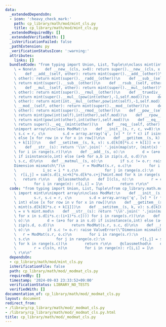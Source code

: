 ```yaml
---
data:
  _extendedDependsOn:
  - icon: ':heavy_check_mark:'
    path: cp_library/math/mod/mint_cls.py
    title: cp_library/math/mod/mint_cls.py
  _extendedRequiredBy: []
  _extendedVerifiedWith: []
  _isVerificationFailed: false
  _pathExtension: py
  _verificationStatusIcon: ':warning:'
  attributes:
    links: []
  bundledCode: "from typing import Union, List, Tuple\n\nclass mint(int):\n    mod\
    \ = None\n    def __new__(cls, x=0): return super().__new__(cls, x % cls.mod)\n\
    \    def __add__(self, other): return mint(super().__add__(other))\n    def __radd__(self,\
    \ other): return mint(super().__radd__(other))\n    def __sub__(self, other):\
    \ return mint(super().__sub__(other))\n    def __rsub__(self, other): return mint(super().__rsub__(other))\n\
    \    def __mul__(self, other): return mint(super().__mul__(other))\n    def __rmul__(self,\
    \ other): return mint(super().__rmul__(other))\n    def __truediv__(self, other):\
    \ return mint(super().__mul__(pow(int(other),-1,self.mod)))\n    def __rtruediv__(self,\
    \ other): return mint(int.__mul__(other,pow(int(self),-1,self.mod)))\n    def\
    \ __mod__(self, other): return mint(super().__mod__(other))\n    def __rmod__(self,\
    \ other): return mint(super().__rmod__(other))\n    def __pow__(self, other):\
    \ return mint(pow(int(self),int(other),self.mod))\n    def __rpow__(self, other):\
    \ return mint(pow(int(other),int(other),self.mod))\n    def __eq__(self, other):\
    \ return super().__eq__(mint(other))\n    def __req__(self, other): return super().__eq__(mint(other))\n\
    \nimport array\n\nclass ModMat:\n    def __init__(s, r, c, v=0):\n        s.r,\
    \ s.c = r, c\n        s.d = array.array('q', [v] * (r * c) if isinstance(v, int)\
    \ else [x for row in v for x in row])\n\n    def __getitem__(s, k): return mint(s.d[k[0]*s.c\
    \ + k[1]])\n    def __setitem__(s, k, v): s.d[k[0]*s.c + k[1]] = v % mint.mod\n\
    \    def __str__(s): return '\\n'.join(' '.join(map(str, (mint(x) for x in s.d[i*s.c:(i+1)*s.c])))\
    \ for i in range(s.r))\n\n    def __add__(s, o):\n        d = (a+o for a in s.d)\
    \ if isinstance(o,int) else (a+b for a,b in zip(s.d, o.d))\n        return ModMat(s.r,\
    \ s.c, d)\n\n    def __matmul__(s, o):\n        if s.c != o.r: raise ValueError(\"\
    Dimension mismatch\")\n        r = ModMat(s.r, o.c)\n        for i in range(s.r):\n\
    \            i_sc = i * s.c\n            for j in range(o.c):\n              \
    \  r[i,j] = sum(s.d[i_sc+k]*o.d[k*o.c+j]%mint.mod for k in range(s.c))\n     \
    \   return r\n\n    @classmethod\n    def I(cls, n):\n        r = cls(n, n)\n\
    \        for i in range(n): r[i,i] = 1\n        return r\n\n"
  code: "from typing import Union, List, Tuple\nfrom cp_library.math.mod.mint_cls\
    \ import mint\n\nimport array\n\nclass ModMat:\n    def __init__(s, r, c, v=0):\n\
    \        s.r, s.c = r, c\n        s.d = array.array('q', [v] * (r * c) if isinstance(v,\
    \ int) else [x for row in v for x in row])\n\n    def __getitem__(s, k): return\
    \ mint(s.d[k[0]*s.c + k[1]])\n    def __setitem__(s, k, v): s.d[k[0]*s.c + k[1]]\
    \ = v % mint.mod\n    def __str__(s): return '\\n'.join(' '.join(map(str, (mint(x)\
    \ for x in s.d[i*s.c:(i+1)*s.c]))) for i in range(s.r))\n\n    def __add__(s,\
    \ o):\n        d = (a+o for a in s.d) if isinstance(o,int) else (a+b for a,b in\
    \ zip(s.d, o.d))\n        return ModMat(s.r, s.c, d)\n\n    def __matmul__(s,\
    \ o):\n        if s.c != o.r: raise ValueError(\"Dimension mismatch\")\n     \
    \   r = ModMat(s.r, o.c)\n        for i in range(s.r):\n            i_sc = i *\
    \ s.c\n            for j in range(o.c):\n                r[i,j] = sum(s.d[i_sc+k]*o.d[k*o.c+j]%mint.mod\
    \ for k in range(s.c))\n        return r\n\n    @classmethod\n    def I(cls, n):\n\
    \        r = cls(n, n)\n        for i in range(n): r[i,i] = 1\n        return\
    \ r\n\n"
  dependsOn:
  - cp_library/math/mod/mint_cls.py
  isVerificationFile: false
  path: cp_library/math/mod/_modmat_cls.py
  requiredBy: []
  timestamp: '2024-09-03 23:33:52+09:00'
  verificationStatus: LIBRARY_NO_TESTS
  verifiedWith: []
documentation_of: cp_library/math/mod/_modmat_cls.py
layout: document
redirect_from:
- /library/cp_library/math/mod/_modmat_cls.py
- /library/cp_library/math/mod/_modmat_cls.py.html
title: cp_library/math/mod/_modmat_cls.py
---
```

